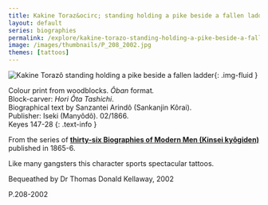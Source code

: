 ```yaml
---
title: Kakine Toraz&ocirc; standing holding a pike beside a fallen ladder
layout: default
series: biographies
permalink: /explore/kakine-torazo-standing-holding-a-pike-beside-a-fallen-ladder
image: /images/thumbnails/P_208_2002.jpg
themes: [tattoos]
---
```


![Kakine Toraz&ocirc; standing holding a pike beside a fallen ladder]({{site.baseurl}}/images/P_208_2002.jpeg){: .img-fluid }

Colour print from woodblocks.  <em>&Ocirc;ban </em>format<em>. </em>
<br />
Block-carver: <em>Hori &Ocirc;ta  Tashichi</em>.
<br />
Biographical text by Sanzantei Arind&ocirc; (Sankanjin  K&ocirc;rai).
<br />
Publisher: Iseki (Many&ocirc;d&ocirc;). 02/1866.
<br />
Keyes 147-28
{: .text-info }

From the series of **[thirty-six Biographies of Modern Men (Kinsei kyôgiden)]({{site.baseurl}}/series/biographies-of-modern-men)**
published in 1865-6.


Like many gangsters this character sports spectacular tattoos.

Bequeathed by Dr Thomas Donald Kellaway, 2002

P.208-2002
